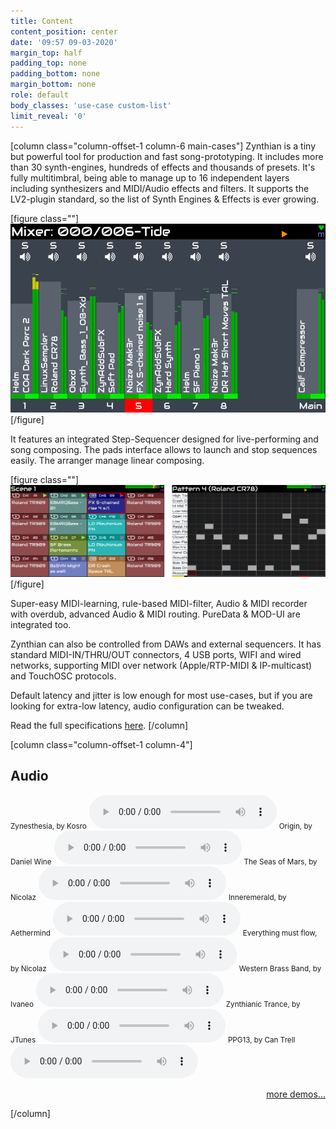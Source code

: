 ```yaml
---
title: Content
content_position: center
date: '09:57 09-03-2020'
margin_top: half
padding_top: none
padding_bottom: none
margin_bottom: none
role: default
body_classes: 'use-case custom-list'
limit_reveal: '0'
---
```


[column class="column-offset-1 column-6 main-cases"]
Zynthian is a tiny but powerful tool for production and fast song-prototyping. It includes more than 30 synth-engines, hundreds of effects and thousands of presets. It's fully multitimbral, being able to manage up to 16 independent layers including synthesizers and MIDI/Audio effects and filters. It supports the LV2-plugin standard, so the list of Synth Engines & Effects is ever growing.

[figure class=""]![Zynthian UI](v5_mixer.png)[/figure]

It features an integrated Step-Sequencer designed for live-performing and song composing. The pads interface allows to launch and stop sequences easily. The arranger manage linear composing.

[figure class=""]![Zynthian UI](zynseq_combined.png)[/figure]

Super-easy MIDI-learning, rule-based MIDI-filter, Audio & MIDI recorder with overdub, advanced Audio & MIDI routing. PureData & MOD-UI are integrated too.

Zynthian can also be controlled from DAWs and external sequencers. It has standard MIDI-IN/THRU/OUT connectors, 4 USB ports, WIFI and wired networks, supporting MIDI over network (Apple/RTP-MIDI & IP-multicast) and TouchOSC protocols. 

Default latency and jitter is low enough for most use-cases, but if you are looking for extra-low latency, audio configuration can be tweaked.

Read the full specifications [here](/technical-specifications).
[/column]

[column class="column-offset-1 column-4"]
## Audio
<small>Zynesthesia, by Kosro</small>
![zcontest23-01-Zynesthesia_by_kosro.mp3](zcontest23-01-Zynesthesia_by_kosro.mp3?preload=metadata)
<small>Origin, by Daniel Wine</small>
![zcontest23-02-Origin_by_danielwine.mp3](zcontest23-02-Origin_by_danielwine.mp3?preload=metadata)
<small>The Seas of Mars, by Nicolaz</small>
![xcontest23-01-The_seas_of_Mars_by_Nicolaz.mp3](xcontest23-01-The_seas_of_Mars_by_Nicolaz.mp3?preload=metadata)
<small>Inneremerald, by Aethermind</small>
![xcontest23-02-Inneremerald_by_Aethermind.mp3](xcontest23-02-Inneremerald_by_Aethermind.mp3?preload=metadata)
<small>Everything must flow, by Nicolaz</small>
![zcontest23-03-Everything_must_flow_by_Nicolaz.mp3](zcontest23-03-Everything_must_flow_by_Nicolaz.mp3?preload=metadata)
<small>Western Brass Band, by Ivaneo</small>
![xcontest23-03-westernbrassband_by_ivaneo.mp3](xcontest23-03-westernbrassband_by_ivaneo.mp3?preload=metadata)
<small>Zynthianic Trance, by JTunes</small>
![ZynthianicTranceByJtunes.mp3](ZynthianicTranceByJtunes.mp3?preload=metadata)
<small>PPG13, by Can Trell</small>
![PPG13ByCanTrell.mp3](PPG13ByCanTrell.mp3?preload=metadata)

<!--
<small>The Weight, by BaggyPants</small>
![TheWeightByBaggyPants.mp3](TheWeightByBaggyPants.mp3?preload=metadata)
<small>Monsieur The Actor, by R.Generalov</small>
![MonsieurTheActorByRomanGeneralov.mp3](MonsieurTheActorByRomanGeneralov.mp3?preload=metadata)
<small>Vasculab COMPD, by Can Trell</small>
![VasculabCOMPDByCanTrell.mp3](VasculabCOMPDByCanTrell.mp3?preload=metadata)

<small>Trip Jazz Demo, by Humi</small>
![TripJazzdemoByHumi.mp3](TripJazzdemoByHumi.mp3?preload=metadata)

<small>BlueBox is Roughly Great, by Nicolaz</small>
![BlueBoxIsRoughlyGreatByNicolaz.mp3](BlueBoxIsRoughlyGreatByNicolaz.mp3?preload=metadata)

<small>RTPMidi Celebration, by JTunes</small>
![RTPMidiCelebrationByJTunes.mp3](RTPMidiCelebrationByJTunes.mp3)
<small>Epic EnteR, by R.Generalov</small>
![EpicEnteRByRomanGeneralov.mp3](EpicEnteRByRomanGeneralov.mp3)
<small>Electro, by Humi</small>
![ElectroByHumi.mp3](ElectroByHumi.mp3)
<small>Mr Tchaikovsky, by sm7x7</small>
![MrTchaikovskyBySm7x7.mp3](MrTchaikovskyBySm7x7.mp3)
<small>Of Course My Lord, by R.Generalov</small>
![OfCourseMyLordByRomanGeneralov.mp3](OfCourseMyLordByRomanGeneralov.mp3)
<small>First Real Synth, by Can Trell</small>
![FirstRealSynthByCanTrell.mp3](FirstRealSynthByCanTrell.mp3)
<small>For Wyleu, by Humi</small>
![ForWyleuByHumi.mp3](ForWyleuByHumi.mp3)
-->
<p align="right"><a href="https://wiki.zynthian.org/index.php/Zynthian_Sound_Demos" target="_blank">more demos...</a></p>
[/column]

